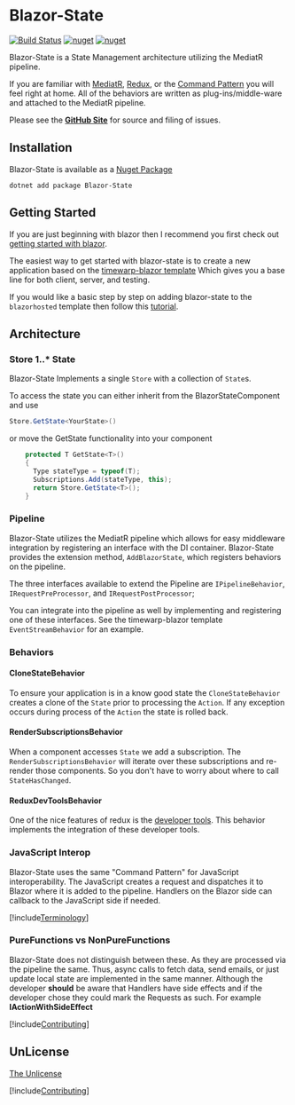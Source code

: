 # Blazor-State
[![Build Status](https://timewarpenterprises.visualstudio.com/Blazor-State/_apis/build/status/Blazor-State-CI-Master-Yaml)](https://timewarpenterprises.visualstudio.com/Blazor-State/_build/latest?definitionId=7)
[![nuget](https://img.shields.io/nuget/v/Blazor-State.svg)](https://www.nuget.org/packages/Blazor-State/)
[![nuget](https://img.shields.io/nuget/dt/AnyClone.svg)](https://www.nuget.org/packages/Blazor-State/)

Blazor-State is a State Management architecture utilizing the MediatR pipeline.

If you are familiar with
[MediatR](https://github.com/jbogard/MediatR),
 [Redux](https://redux.js.org/),
or the [Command Pattern](https://en.wikipedia.org/wiki/Command_pattern)
you will feel right at home.
All of the behaviors are written as plug-ins/middle-ware and attached to the MediatR pipeline.

Please see the **[GitHub Site](https://github.com/TimeWarpEngineering/blazor-state)** for source and filing of issues.

## Installation

Blazor-State is available as a [Nuget Package](https://www.nuget.org/packages/Blazor-State/)

```console
dotnet add package Blazor-State
```

## Getting Started

If you are just beginning with blazor then I recommend you first check out [getting started with blazor](https://docs.microsoft.com/en-us/aspnet/core/blazor/get-started).

The easiest way to get started with blazor-state is to create a new application based on the [timewarp-blazor template](./TemplateOverview.md)
Which gives you a base line for both client, server, and testing.

If you would like a basic step by step on adding blazor-state to the `blazorhosted` template then follow this [tutorial](xref:BlazorStateSample:README.md).

## Architecture

### Store 1..* State

Blazor-State Implements a single `Store` with a collection of `State`s.

To access the state you can either inherit from the BlazorStateComponent and use

```csharp
Store.GetState<YourState>()
```

or move the GetState functionality into your component

```csharp
    protected T GetState<T>()
    {
      Type stateType = typeof(T);
      Subscriptions.Add(stateType, this);
      return Store.GetState<T>();
    }
```

### Pipeline
Blazor-State utilizes the MediatR pipeline which allows for easy middleware integration
by registering an interface with the DI container.
Blazor-State provides the extension method, `AddBlazorState`, which registers behaviors on the pipeline.

The three interfaces available to extend the Pipeline are `IPipelineBehavior`, `IRequestPreProcessor`,
and `IRequestPostProcessor`;

You can integrate into the pipeline as well by implementing and registering one of these interfaces.
See the timewarp-blazor template `EventStreamBehavior` for an example.

### Behaviors

#### CloneStateBehavior

To ensure your application is in a know good state the `CloneStateBehavior` creates a clone of the `State` prior to processing the `Action`.
If any exception occurs during process of the `Action` the state is rolled back.

#### RenderSubscriptionsBehavior

When a component accesses `State` we add a subscription.
The `RenderSubscriptionsBehavior` will iterate over these subscriptions and re-render those components.
So you don't have to worry about where to call `StateHasChanged`.

#### ReduxDevToolsBehavior

One of the nice features of redux is the
[developer tools](https://github.com/zalmoxisus/redux-devtools-extension).
This behavior implements the integration of these developer tools.

### JavaScript Interop

Blazor-State uses the same "Command Pattern" for JavaScript interoperability.
The JavaScript creates a request and dispatches it to Blazor where it is added to the pipeline.
Handlers on the Blazor side can callback to the JavaScript side if needed.

[!include[Terminology](Partials/terminology.md)]

### PureFunctions vs NonPureFunctions

Blazor-State does not distinguish between these.
As they are processed via the pipeline the same.
Thus, async calls to fetch data, send emails, or just update local state
are implemented in the same manner. Although the developer **should** be aware that Handlers have side effects and
if the developer chose they could mark the Requests as such. For example **IActionWithSideEffect**

[!include[Contributing](Partials/acknowledgements.md)]

## UnLicense

[The Unlicense](https://choosealicense.com/licenses/unlicense/)

[!include[Contributing](Partials/contributing.md)]

